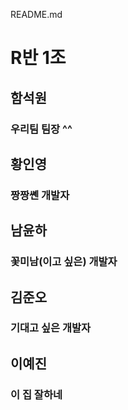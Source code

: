 README.md

# R반 1조

## 함석원

### 우리팀 팀장 ^^

## 황인영

### 짱짱쏀 개발자

## 남윤하

### 꽃미남(이고 싶은) 개발자

## 김준오

### 기대고 싶은 개발자

## 이예진

### 이 집 잘하네
